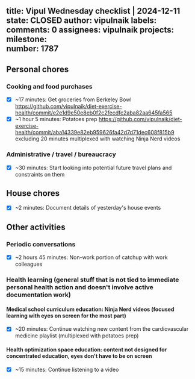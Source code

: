title:	Vipul Wednesday checklist | 2024-12-11
state:	CLOSED
author:	vipulnaik
labels:	
comments:	0
assignees:	vipulnaik
projects:	
milestone:	
number:	1787
--
## Personal chores

### Cooking and food purchases

- [x] ~17 minutes: Get groceries from Berkeley Bowl https://github.com/vipulnaik/diet-exercise-health/commit/e2e1d9e50e8eb0f2c2fecdfc2aba82aa645fa565
- [x] ~1 hour 5 minutes: Potatoes prep https://github.com/vipulnaik/diet-exercise-health/commit/aba14339e82eb959626fa42d7d71dec608f815b9 excluding 20 minutes multiplexed with watching Ninja Nerd videos

### Administrative / travel / bureaucracy

- [x] ~30 minutes: Start looking into potential future travel plans and constraints on them
## House chores

- [x] ~2 minutes: Document details of yesterday's house events

## Other activities

### Periodic conversations

- [x] ~2 hours 45 minutes: Non-work portion of catchup with work colleagues

### Health learning (general stuff that is not tied to immediate personal health action and doesn't involve active documentation work)

#### Medical school curriculum education: Ninja Nerd videos (focused learning with eyes on screen for the most part)

- [x] ~20 minutes: Continue watching new content from the cardiovascular medicine playlist (multiplexed with potatoes prep)

#### Health optimization space education: content not designed for concentrated education, eyes don't have to be on screen

- [x] ~15 minutes: Continue listening to a video
